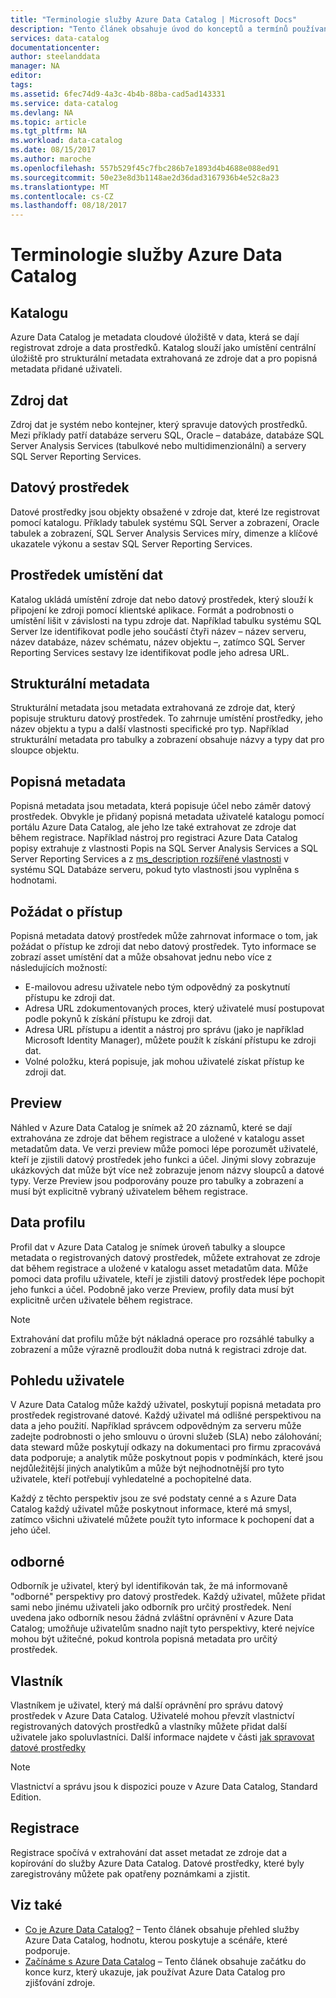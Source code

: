 ```yaml
---
title: "Terminologie služby Azure Data Catalog | Microsoft Docs"
description: "Tento článek obsahuje úvod do konceptů a termínů používaných v dokumentaci k Azure Data Catalog."
services: data-catalog
documentationcenter: 
author: steelanddata
manager: NA
editor: 
tags: 
ms.assetid: 6fec74d9-4a3c-4b4b-88ba-cad5ad143331
ms.service: data-catalog
ms.devlang: NA
ms.topic: article
ms.tgt_pltfrm: NA
ms.workload: data-catalog
ms.date: 08/15/2017
ms.author: maroche
ms.openlocfilehash: 557b529f45c7fbc286b7e1893d4b4688e088ed91
ms.sourcegitcommit: 50e23e8d3b1148ae2d36dad3167936b4e52c8a23
ms.translationtype: MT
ms.contentlocale: cs-CZ
ms.lasthandoff: 08/18/2017
---
```

# <a name="azure-data-catalog-terminology"></a>Terminologie služby Azure Data Catalog
## <a name="catalog"></a>Katalogu
Azure Data Catalog je metadata cloudové úložiště v data, která se dají registrovat zdroje a data prostředků. Katalog slouží jako umístění centrální úložiště pro strukturální metadata extrahovaná ze zdroje dat a pro popisná metadata přidané uživateli.

## <a name="data-source"></a>Zdroj dat
Zdroj dat je systém nebo kontejner, který spravuje datových prostředků. Mezi příklady patří databáze serveru SQL, Oracle – databáze, databáze SQL Server Analysis Services (tabulkové nebo multidimenzionální) a servery SQL Server Reporting Services.

## <a name="data-asset"></a>Datový prostředek
Datové prostředky jsou objekty obsažené v zdroje dat, které lze registrovat pomocí katalogu. Příklady tabulek systému SQL Server a zobrazení, Oracle tabulek a zobrazení, SQL Server Analysis Services míry, dimenze a klíčové ukazatele výkonu a sestav SQL Server Reporting Services.

## <a name="data-asset-location"></a>Prostředek umístění dat
Katalog ukládá umístění zdroje dat nebo datový prostředek, který slouží k připojení ke zdroji pomocí klientské aplikace. Formát a podrobnosti o umístění lišit v závislosti na typu zdroje dat. Například tabulku systému SQL Server lze identifikovat podle jeho součástí čtyři název – název serveru, název databáze, název schématu, název objektu –, zatímco SQL Server Reporting Services sestavy lze identifikovat podle jeho adresa URL.

## <a name="structural-metadata"></a>Strukturální metadata
Strukturální metadata jsou metadata extrahovaná ze zdroje dat, který popisuje strukturu datový prostředek. To zahrnuje umístění prostředky, jeho název objektu a typu a další vlastnosti specifické pro typ. Například strukturální metadata pro tabulky a zobrazení obsahuje názvy a typy dat pro sloupce objektu.

## <a name="descriptive-metadata"></a>Popisná metadata
Popisná metadata jsou metadata, která popisuje účel nebo záměr datový prostředek. Obvykle je přidaný popisná metadata uživatelé katalogu pomocí portálu Azure Data Catalog, ale jeho lze také extrahovat ze zdroje dat během registrace. Například nástroj pro registraci Azure Data Catalog popisy extrahuje z vlastnosti Popis na SQL Server Analysis Services a SQL Server Reporting Services a z [ms_description rozšířené vlastnosti](https://technet.microsoft.com/library/ms190243.aspx) v systému SQL Databáze serveru, pokud tyto vlastnosti jsou vyplněna s hodnotami.

## <a name="request-access"></a>Požádat o přístup
Popisná metadata datový prostředek může zahrnovat informace o tom, jak požádat o přístup ke zdroji dat nebo datový prostředek. Tyto informace se zobrazí asset umístění dat a může obsahovat jednu nebo více z následujících možností:

* E-mailovou adresu uživatele nebo tým odpovědný za poskytnutí přístupu ke zdroji dat.
* Adresa URL zdokumentovaných proces, který uživatelé musí postupovat podle pokynů k získání přístupu ke zdroji dat.
* Adresa URL přístupu a identit a nástroj pro správu (jako je například Microsoft Identity Manager), můžete použít k získání přístupu ke zdroji dat.
* Volné položku, která popisuje, jak mohou uživatelé získat přístup ke zdroji dat.

## <a name="preview"></a>Preview
Náhled v Azure Data Catalog je snímek až 20 záznamů, které se dají extrahována ze zdroje dat během registrace a uložené v katalogu asset metadatům data. Ve verzi preview může pomoci lépe porozumět uživatelé, kteří je zjistili datový prostředek jeho funkci a účel. Jinými slovy zobrazuje ukázkových dat může být více než zobrazuje jenom názvy sloupců a datové typy.
Verze Preview jsou podporovány pouze pro tabulky a zobrazení a musí být explicitně vybraný uživatelem během registrace.

## <a name="data-profile"></a>Data profilu
Profil dat v Azure Data Catalog je snímek úroveň tabulky a sloupce metadata o registrovaných datový prostředek, můžete extrahovat ze zdroje dat během registrace a uložené v katalogu asset metadatům data. Může pomoci data profilu uživatele, kteří je zjistili datový prostředek lépe pochopit jeho funkci a účel. Podobně jako verze Preview, profily data musí být explicitně určen uživatele během registrace.

> [!NOTE]
> Extrahování dat profilu může být nákladná operace pro rozsáhlé tabulky a zobrazení a může výrazně prodloužit doba nutná k registraci zdroje dat.
>
>

## <a name="user-perspective"></a>Pohledu uživatele
V Azure Data Catalog může každý uživatel, poskytují popisná metadata pro prostředek registrované datové. Každý uživatel má odlišné perspektivou na data a jeho použití. Například správcem odpovědným za serveru může zadejte podrobnosti o jeho smlouvu o úrovni služeb (SLA) nebo zálohování; data steward může poskytují odkazy na dokumentaci pro firmu zpracovává data podporuje; a analytik může poskytnout popis v podmínkách, které jsou nejdůležitější jiných analytikům a může být nejhodnotnější pro tyto uživatele, kteří potřebují vyhledatelné a pochopitelné data.

Každý z těchto perspektiv jsou ze své podstaty cenné a s Azure Data Catalog každý uživatel může poskytnout informace, které má smysl, zatímco všichni uživatelé můžete použít tyto informace k pochopení dat a jeho účel.

## <a name="expert"></a>odborné
Odborník je uživatel, který byl identifikován tak, že má informovaně "odborné" perspektivy pro datový prostředek. Každý uživatel, můžete přidat sami nebo jinému uživateli jako odborník pro určitý prostředek. Není uvedena jako odborník nesou žádná zvláštní oprávnění v Azure Data Catalog; umožňuje uživatelům snadno najít tyto perspektivy, které nejvíce mohou být užitečné, pokud kontrola popisná metadata pro určitý prostředek.

## <a name="owner"></a>Vlastník
Vlastníkem je uživatel, který má další oprávnění pro správu datový prostředek v Azure Data Catalog. Uživatelé mohou převzít vlastnictví registrovaných datových prostředků a vlastníky můžete přidat další uživatele jako spoluvlastníci. Další informace najdete v části [jak spravovat datové prostředky](data-catalog-how-to-manage.md)  

> [!NOTE]
> Vlastnictví a správu jsou k dispozici pouze v Azure Data Catalog, Standard Edition.
>
>

## <a name="registration"></a>Registrace
Registrace spočívá v extrahování dat asset metadat ze zdroje dat a kopírování do služby Azure Data Catalog. Datové prostředky, které byly zaregistrovány můžete pak opatřeny poznámkami a zjistit.

## <a name="see-also"></a>Viz také
* [Co je Azure Data Catalog?](data-catalog-what-is-data-catalog.md) – Tento článek obsahuje přehled služby Azure Data Catalog, hodnotu, kterou poskytuje a scénáře, které podporuje.
* [Začínáme s Azure Data Catalog](data-catalog-get-started.md) – Tento článek obsahuje začátku do konce kurz, který ukazuje, jak používat Azure Data Catalog pro zjišťování zdroje.  
